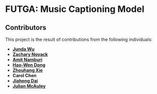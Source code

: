 # FUTGA: Music Captioning Model




## Contributors
This project is the result of contributions from the following individuals:
- [**Junda Wu**]()
- [**Zachary Novack**](https://zacharynovack.github.io/)
- [**Amit Namburi**](https://namburiamit.com/)
- [**Hao-Wen Dong**](https://hermandong.com/)
- [**Zhouhang Xie**](https://zhouhanxie.github.io/)
- **Carol Chen**
- [**Jiaheng Dai**](https://www.linkedin.com/in/jiaheng-dai-564454282/)
- [**Julian McAuley**](https://cseweb.ucsd.edu/~jmcauley/)
